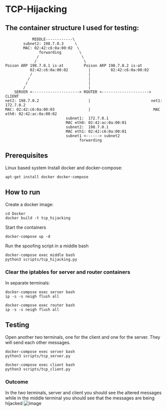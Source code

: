 # TCP-Hijacking

## The container structure I used for testing:

```
            MIDDLE------------\
        subnet2: 198.7.0.3     \
        MAC: 02:42:c6:0a:00:02  \
               forwarding        \ 
              /                   \
             /                     \
Poison ARP 198.7.0.1 is-at         Poison ARP 198.7.0.2 is-at 
           02:42:c6:0a:00:02         |         02:42:c6:0a:00:02
           /                         |
          /                          |
         /                           |
        /                            |
    SERVER <---------------------> ROUTER <---------------------> CLIENT
net2: 198.7.0.2                      |                           net1: 172.7.0.2
MAC: 02:42:c6:0a:00:03               |                            MAC eth0: 02:42:ac:0a:00:02
                           subnet1:  172.7.0.1
                           MAC eth0: 02:42:ac:0a:00:01
                           subnet2:  198.7.0.1
                           MAC eth1: 02:42:c6:0a:00:01
                           subnet1 <------> subnet2
                                 forwarding
```

## Prerequisites
Linux based system
Install docker and docker-compose:
```
apt-get install docker docker-compose
```

## How to run

Create a docker image:

    cd Docker
    docker build -t tcp_hijacking
    
Start the containers

    docker-compose up -d

Run the spoofing script in a middle bash

    docker-compose exec middle bash
    python3 scripts/tcp_hijacking.py
    
### Clear the iptables for server and router containers 

In separate terminals:
```
docker-compose exec server bash
ip -s -s neigh flush all
```
```
docker-compose exec router bash
ip -s -s neigh flush all
```

## Testing
Open another two terminals, one for the client and one for the server. They will send each other messages.

```
docker-compose exec server bash
python3 scripts/tcp_server.py
```

```
docker-compose exec client bash
python3 scripts/tcp_client.py
```

### Outcome
In the two terminals, server and client you should see the altered messages while in the middle terminal you should see that the messages are being hijacked
![image](https://github.com/user-attachments/assets/fabb9dbc-72f3-497e-8471-98d20a458c6e)
